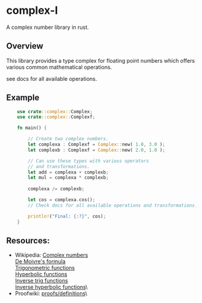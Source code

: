 # complex-I
A complex number library in rust.

## Overview

This library provides a type complex for floating point numbers
which offers various common mathematical operations. 

see docs for all available operations.

## Example

```rust
    use crate::complex::Complex;
    use crate::complex::Complexf;

    fn main() {

        // Create two complex numbers.
        let complexa : Complexf = Complex::new( 1.0, 3.0 ); 
        let complexb : Complexf = Complex::new( 2.0, 1.0 );

        // Can use these types with various operators
        // and transformations.
        let add = complexa + complexb;
        let mul = complexa * complexb;
    
        complexa /= complexb;

        let cos = complexa.cos();
        // Check docs for all available operations and transformations.

        println!("Final: {:?}", cos);
    }
```

## Resources:
- Wikipedia:
     [Complex numbers](https://en.wikipedia.org/wiki/Complex_number)\
     [De Moivre's formula](https://en.wikipedia.org/wiki/De_Moivre%27s_formula)\
     [Trigonometric functions](https://en.wikipedia.org/wiki/Trigonometric_functions)\
     [Hyperbolic functions](https://en.wikipedia.org/wiki/Hyperbolic_functions)\
     [Inverse trig functions](https://en.wikipedia.org/wiki/Inverse_trigonometric_functions)\
     [Inverse hyperbolic functions](https://en.wikipedia.org/wiki/Inverse_hyperbolic_functions)\
- Proofwiki:
     [proofs/definitions](https://proofwiki.org/wiki/Main_Page)\
